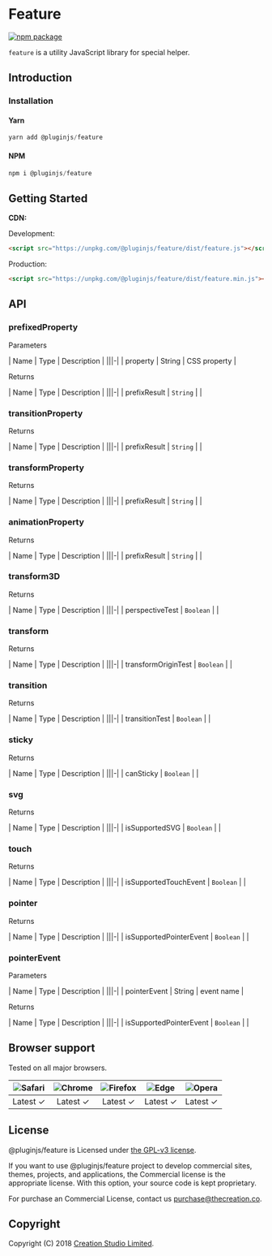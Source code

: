 # Feature

[![npm package](https://img.shields.io/npm/v/@pluginjs/feature.svg)](https://www.npmjs.com/package/@pluginjs/feature)

`feature` is a utility JavaScript library for special helper.

## Introduction

### Installation

#### Yarn

```javascript
yarn add @pluginjs/feature
```

#### NPM

```javascript
npm i @pluginjs/feature
```

## Getting Started

**CDN:**

Development:

```html
<script src="https://unpkg.com/@pluginjs/feature/dist/feature.js"></script>
```

Production:

```html
<script src="https://unpkg.com/@pluginjs/feature/dist/feature.min.js"></script>
```

## API

### prefixedProperty

Parameters

| Name | Type | Description |
|||-|
| property | String | CSS property |

Returns

| Name | Type | Description |
|||-|
| prefixResult | `String` | |

### transitionProperty

Returns

| Name | Type | Description |
|||-|
| prefixResult | `String` | |

### transformProperty

Returns

| Name | Type | Description |
|||-|
| prefixResult | `String` | |

### animationProperty

Returns

| Name | Type | Description |
|||-|
| prefixResult | `String` | |

### transform3D

Returns

| Name | Type | Description |
|||-|
| perspectiveTest | `Boolean` | |

### transform

Returns

| Name | Type | Description |
|||-|
| transformOriginTest | `Boolean` | |

### transition

Returns

| Name | Type | Description |
|||-|
| transitionTest | `Boolean` | |

### sticky

Returns

| Name | Type | Description |
|||-|
| canSticky | `Boolean` | |

### svg

Returns

| Name | Type | Description |
|||-|
| isSupportedSVG | `Boolean` | |

### touch

Returns

| Name | Type | Description |
|||-|
| isSupportedTouchEvent | `Boolean` | |

### pointer

Returns

| Name | Type | Description |
|||-|
| isSupportedPointerEvent | `Boolean` | |

### pointerEvent

Parameters

| Name | Type | Description |
|||-|
| pointerEvent | String | event name |

Returns

| Name | Type | Description |
|||-|
| isSupportedPointerEvent | `Boolean` | |

## Browser support

Tested on all major browsers.

| <img src="https://raw.githubusercontent.com/alrra/browser-logos/master/src/safari/safari_32x32.png" alt="Safari"> | <img src="https://raw.githubusercontent.com/alrra/browser-logos/master/src/chrome/chrome_32x32.png" alt="Chrome"> | <img src="https://raw.githubusercontent.com/alrra/browser-logos/master/src/firefox/firefox_32x32.png" alt="Firefox"> | <img src="https://raw.githubusercontent.com/alrra/browser-logos/master/src/edge/edge_32x32.png" alt="Edge"> | <img src="https://raw.githubusercontent.com/alrra/browser-logos/master/src/opera/opera_32x32.png" alt="Opera"> |
|:--:|:--:|:--:|:--:|:--:|
| Latest ✓ | Latest ✓ | Latest ✓ | Latest ✓ | Latest ✓ |

## License

@pluginjs/feature is Licensed under [the GPL-v3 license](LICENSE).

If you want to use @pluginjs/feature project to develop commercial sites, themes, projects, and applications, the Commercial license is the appropriate license. With this option, your source code is kept proprietary.

For purchase an Commercial License, contact us purchase@thecreation.co.

## Copyright

Copyright (C) 2018 [Creation Studio Limited](creationstudio.com).